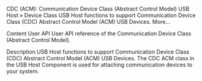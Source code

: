 CDC (ACM): Communication Device Class (Abstract Control Model)
USB Host » Device Class
USB Host functions to support Communication Device Class (CDC) Abstract Control Model (ACM) USB Devices. More...

Content
 	User API
 	User API reference of the Communication Device Class (Abstract Control Model).
 
Description
	USB Host functions to support Communication Device Class (CDC) Abstract Control Model (ACM) USB Devices.
The CDC ACM class in the USB Host Component is used for attaching communication devices to your system.

